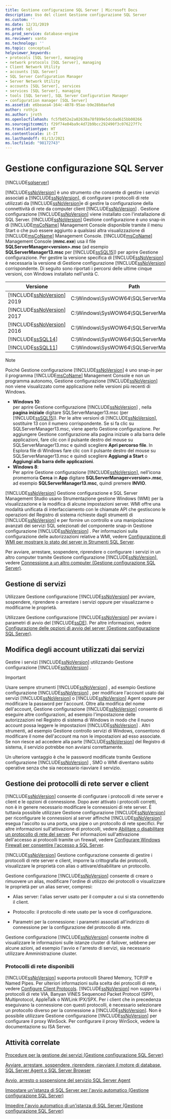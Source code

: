 ```yaml
---
title: Gestione configurazione SQL Server | Microsoft Docs
description: Uso del client Gestione configurazione SQL Server
ms.custom: ''
ms.date: 12/31/2019
ms.prod: sql
ms.prod_service: database-engine
ms.reviewer: vanto
ms.technology: ''
ms.topic: conceptual
helpviewer_keywords:
- protocols [SQL Server], managing
- network protocols [SQL Server], managing
- Client Network Utility
- accounts [SQL Server]
- SQL Server Configuration Manager
- Server Network Utility
- accounts [SQL Server], services
- services [SQL Server], managing
- tools [SQL Server], SQL Server Configuration Manager
- configuration manager [SQL Server]
ms.assetid: e6beaea4-164c-4078-95ae-b9e28b0aefe8
author: rothja
ms.author: jroth
ms.openlocfilehash: fc5fb052e2a02630a78f899e5dcdad615bb00266
ms.sourcegitcommit: f29f74e04ba9c4d72b9bcc292490f3c076227f7c
ms.translationtype: HT
ms.contentlocale: it-IT
ms.lasthandoff: 01/13/2021
ms.locfileid: "98172743"
---
```

# <a name="sql-server-configuration-manager"></a>Gestione configurazione SQL Server
[!INCLUDE[sqlserver](../includes/applies-to-version/sqlserver.md)]


  [!INCLUDE[ssNoVersion](../includes/ssnoversion-md.md)] è uno strumento che consente di gestire i servizi associati a [!INCLUDE[ssNoVersion](../includes/ssnoversion-md.md)], di configurare i protocolli di rete utilizzati da [!INCLUDE[ssNoVersion](../includes/ssnoversion-md.md)]e di gestire la configurazione della connettività di rete da computer client [!INCLUDE[ssNoVersion](../includes/ssnoversion-md.md)] . Gestione configurazione [!INCLUDE[ssNoVersion](../includes/ssnoversion-md.md)] viene installato con l'installazione di SQL Server. [!INCLUDE[ssNoVersion](../includes/ssnoversion-md.md)] Gestione configurazione è uno snap-in di [!INCLUDE[msCoName](../includes/msconame-md.md)] Management Console disponibile tramite il menu Start o che può essere aggiunto a qualsiasi altra visualizzazione di [!INCLUDE[msCoName](../includes/msconame-md.md)] Management Console. [!INCLUDE[msCoName](../includes/msconame-md.md)] Management Console (**mmc.exe**) usa il file **SQLServerManager\<version>.msc** (ad esempio **SQLServerManager13.msc** per [!INCLUDE[ssSQL15](../includes/sssql16-md.md)]) per aprire Gestione configurazione. Per gestire la versione specifica di [!INCLUDE[ssNoVersion](../includes/ssnoversion-md.md)] è necessaria la versione di Gestione configurazione [!INCLUDE[ssNoVersion](../includes/ssnoversion-md.md)] corrispondente. Di seguito sono riportati i percorsi delle ultime cinque versioni, con Windows installato nell'unità C.  
  
|Versione|Path|  
|-|-|
|[!INCLUDE[ssNoVersion](../includes/ssnoversion-md.md)] 2019|C:\Windows\SysWOW64\SQLServerManager15.msc| 
|[!INCLUDE[ssNoVersion](../includes/ssnoversion-md.md)] 2017|C:\Windows\SysWOW64\SQLServerManager14.msc|  
|[!INCLUDE[ssNoVersion](../includes/ssnoversion-md.md)] 2016|C:\Windows\SysWOW64\SQLServerManager13.msc|  
|[!INCLUDE[ssSQL14](../includes/sssql14-md.md)]|C:\Windows\SysWOW64\SQLServerManager12.msc|  
|[!INCLUDE[ssSQL11](../includes/sssql11-md.md)]|C:\Windows\SysWOW64\SQLServerManager11.msc|
  
> [!NOTE]
>  Poiché Gestione configurazione [!INCLUDE[ssNoVersion](../includes/ssnoversion-md.md)] è uno snap-in per il programma [!INCLUDE[msCoName](../includes/msconame-md.md)] Management Console e non un programma autonomo, Gestione configurazione [!INCLUDE[ssNoVersion](../includes/ssnoversion-md.md)] non viene visualizzato come applicazione nelle versioni più recenti di Windows.  
> 
>  -   **Windows 10**:  
>          per aprire Gestione configurazione [!INCLUDE[ssNoVersion](../includes/ssnoversion-md.md)] , nella **pagina iniziale** digitare SQLServerManager13.msc (per [!INCLUDE[ssSQL15](../includes/sssql16-md.md)]). Per le altre versioni di [!INCLUDE[ssNoVersion](../includes/ssnoversion-md.md)], sostituire 13 con il numero corrispondente. Se si fa clic su SQLServerManager13.msc, viene aperto Gestione configurazione. Per aggiungere Gestione configurazione alla pagina iniziale o alla barra delle applicazioni, fare clic con il pulsante destro del mouse su SQLServerManager13.msc e quindi scegliere **Apri percorso file**. In Esplora file di Windows fare clic con il pulsante destro del mouse su SQLServerManager13.msc e quindi scegliere **Aggiungi a Start** o **Aggiungi alla barra delle applicazioni**.  
> -   **Windows 8**:  
>          Per aprire Gestione configurazione [!INCLUDE[ssNoVersion](../includes/ssnoversion-md.md)], nell'icona promemoria **Cerca** in **App** digitare **SQLServerManager\<version>.msc**, ad esempio **SQLServerManager13.msc**, quindi premere **INVIO**.  
  
 [!INCLUDE[ssNoVersion](../includes/ssnoversion-md.md)] Gestione configurazione e SQL Server Management Studio usano Strumentazione gestione Windows (WMI) per la visualizzazione e la modifica di alcune impostazioni server. WMI offre una modalità unificata di interfacciamento con le chiamate API che gestiscono le operazioni del Registro di sistema richieste dagli strumenti di [!INCLUDE[ssNoVersion](../includes/ssnoversion-md.md)] e per fornire un controllo e una manipolazione avanzati dei servizi SQL selezionati del componente snap-in Gestione configurazione [!INCLUDE[ssNoVersion](../includes/ssnoversion-md.md)] . Per informazioni sulla configurazione delle autorizzazioni relative a WMI, vedere [Configurazione di WMI per mostrare lo stato del server in Strumenti SQL Server](../ssms/configure-wmi-to-show-server-status-in-sql-server-tools.md).  
  
 Per avviare, arrestare, sospendere, riprendere o configurare i servizi in un altro computer tramite Gestione configurazione [!INCLUDE[ssNoVersion](../includes/ssnoversion-md.md)], vedere [Connessione a un altro computer &#40;Gestione configurazione SQL Server&#41;](../database-engine/configure-windows/scm-services-connect-to-another-computer.md).  
  
## <a name="managing-services"></a>Gestione di servizi  
 Utilizzare Gestione configurazione [!INCLUDE[ssNoVersion](../includes/ssnoversion-md.md)] per avviare, sospendere, riprendere o arrestare i servizi oppure per visualizzarne o modificarne le proprietà.  
  
 Utilizzare Gestione configurazione [!INCLUDE[ssNoVersion](../includes/ssnoversion-md.md)] per avviare i parametri di avvio del [!INCLUDE[ssDE](../includes/ssde-md.md)].  Per altre informazioni, vedere [Configurazione delle opzioni di avvio del server &#40;Gestione configurazione SQL Server&#41;](../database-engine/configure-windows/scm-services-configure-server-startup-options.md).  
  
## <a name="changing-the-accounts-used-by-the-services"></a>Modifica degli account utilizzati dai servizi  
 Gestire i servizi [!INCLUDE[ssNoVersion](../includes/ssnoversion-md.md)] utilizzando Gestione configurazione [!INCLUDE[ssNoVersion](../includes/ssnoversion-md.md)] .  
  
> [!IMPORTANT]  
>  Usare sempre strumenti [!INCLUDE[ssNoVersion](../includes/ssnoversion-md.md)] , ad esempio Gestione configurazione [!INCLUDE[ssNoVersion](../includes/ssnoversion-md.md)] , per modificare l'account usato dai servizi [!INCLUDE[ssNoVersion](../includes/ssnoversion-md.md)] o [!INCLUDE[ssNoVersion](../includes/ssnoversion-md.md)] Agent oppure per modificare la password per l'account. Oltre alla modifica del nome dell'account, Gestione configurazione [!INCLUDE[ssNoVersion](../includes/ssnoversion-md.md)] consente di eseguire altre configurazioni, ad esempio l'impostazione delle autorizzazioni nel Registro di sistema di Windows in modo che il nuovo account possa leggere le impostazioni [!INCLUDE[ssNoVersion](../includes/ssnoversion-md.md)] . Altri strumenti, ad esempio Gestione controllo servizi di Windows, consentono di modificare il nome dell'account ma non le impostazioni ad esso associate. Se non riesce ad accedere alla parte [!INCLUDE[ssNoVersion](../includes/ssnoversion-md.md)] del Registro di sistema, il servizio potrebbe non avviarsi correttamente.  
  
 Un ulteriore vantaggio è che le password modificate tramite Gestione configurazione [!INCLUDE[ssNoVersion](../includes/ssnoversion-md.md)] , SMO o WMI diventano subito operative senza che sia necessario riavviare il servizio.  
  
## <a name="manage-server--client-network-protocols"></a>Gestione dei protocolli di rete server e client  
 [!INCLUDE[ssNoVersion](../includes/ssnoversion-md.md)] consente di configurare i protocolli di rete server e client e le opzioni di connessione. Dopo aver attivato i protocolli corretti, non è in genere necessario modificare le connessioni di rete server. È tuttavia possibile utilizzare Gestione configurazione [!INCLUDE[ssNoVersion](../includes/ssnoversion-md.md)] per riconfigurare le connessioni al server affinché [!INCLUDE[ssNoVersion](../includes/ssnoversion-md.md)] esegua l'ascolto su una porta, una pipe o un protocollo di rete specifici. Per altre informazioni sull'attivazione di protocolli, vedere [Abilitare o disabilitare un protocollo di rete del server](../database-engine/configure-windows/enable-or-disable-a-server-network-protocol.md). Per informazioni sull'attivazione dell'accesso ai protocolli tramite un firewall, vedere [Configurare Windows Firewall per consentire l'accesso a SQL Server](../sql-server/install/configure-the-windows-firewall-to-allow-sql-server-access.md).  
  
 [!INCLUDE[ssNoVersion](../includes/ssnoversion-md.md)] Gestione configurazione consente di gestire i protocolli di rete server e client, imporre la crittografia dei protocolli, visualizzare le proprietà con alias o attivare/disabilitare un protocollo.  
  
 Gestione configurazione [!INCLUDE[ssNoVersion](../includes/ssnoversion-md.md)] consente di creare o rimuovere un alias, modificare l'ordine di utilizzo dei protocolli o visualizzare le proprietà per un alias server, compresi:  
  
-   Alias server: l'alias server usato per il computer a cui si sta connettendo il client.  
  
-   Protocollo: il protocollo di rete usato per la voce di configurazione.  
  
-   Parametri per la connessione: i parametri associati all'indirizzo di connessione per la configurazione del protocollo di rete.  
  
 Gestione configurazione [!INCLUDE[ssNoVersion](../includes/ssnoversion-md.md)] consente inoltre di visualizzare le informazioni sulle istanze cluster di failover, sebbene per alcune azioni, ad esempio l'avvio e l'arresto di servizi, sia necessario utilizzare Amministrazione cluster.  
  
### <a name="available-network-protocols"></a>Protocolli di rete disponibili  
 [!INCLUDE[ssNoVersion](../includes/ssnoversion-md.md)] supporta protocolli Shared Memory, TCP/IP e Named Pipes. Per ulteriori informazioni sulla scelta dei protocolli di rete, vedere [Configure Client Protocols](../database-engine/configure-windows/configure-client-protocols.md). [!INCLUDE[ssNoVersion](../includes/ssnoversion-md.md)] non supporta i protocolli di rete VIA, Banyan VINES Sequenced Packet Protocol (SPP), Multiprotocol, AppleTalk o NWLink IPX/SPX. Per i client che in precedenza eseguivano la connessione con questi protocolli, è necessario selezionare un protocollo diverso per la connessione a [!INCLUDE[ssNoVersion](../includes/ssnoversion-md.md)]. Non è possibile utilizzare Gestione configurazione [!INCLUDE[ssNoVersion](../includes/ssnoversion-md.md)] per configurare il proxy WinSock. Per configurare il proxy WinSock, vedere la documentazione su ISA Server.  
  
## <a name="related-tasks"></a>Attività correlate  
 [Procedure per la gestione dei servizi &#40;Gestione configurazione SQL Server&#41;](../database-engine/configure-windows/scm-services-connect-to-another-computer.md)  
  
 [Avviare, arrestare, sospendere, riprendere, riavviare il motore di database, SQL Server Agent o SQL Server Browser](../database-engine/configure-windows/start-stop-pause-resume-restart-sql-server-services.md)  
  
 [Avvio, arresto o sospensione del servizio SQL Server Agent](../ssms/agent/start-stop-or-pause-the-sql-server-agent-service.md)  
  
 [Impostare un'istanza di SQL Server per l'avvio automatico &#40;Gestione configurazione SQL Server&#41;](../database-engine/configure-windows/scm-services-set-an-instance-to-start-automatically.md)  
  
 [Impedire l'avvio automatico di un'istanza di SQL Server &#40;Gestione configurazione SQL Server&#41;](../database-engine/configure-windows/scm-services-prevent-automatic-startup-of-an-instance.md)  
  
